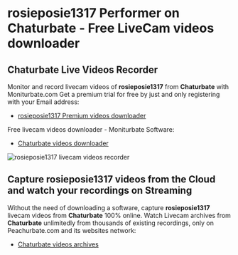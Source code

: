 # rosieposie1317 Performer on Chaturbate - Free LiveCam videos downloader

## Chaturbate Live Videos Recorder

Monitor and record livecam videos of **rosieposie1317** from **Chaturbate** with Moniturbate.com
Get a premium trial for free by just and only registering with your Email address:
* [rosieposie1317 Premium videos downloader](https://moniturbate.com/request-demo-licence-key.html)

Free livecam videos downloader - Moniturbate Software:
* [Chaturbate videos downloader](https://moniturbate.com/moniturbate-download-software.html)

![rosieposie1317 livecam videos recorder](https://peachurnet.com/templates/moniturbate-software.png)


## Capture rosieposie1317 videos from the Cloud and watch your recordings on Streaming

Without the need of downloading a software, capture **rosieposie1317** livecam videos from **Chaturbate** 100% online.
Watch Livecam archives from **Chaturbate** unlimitedly from thousands of existing recordings, only on Peachurbate.com and its websites network:
* [Chaturbate videos archives](https://peachurnet.com/)